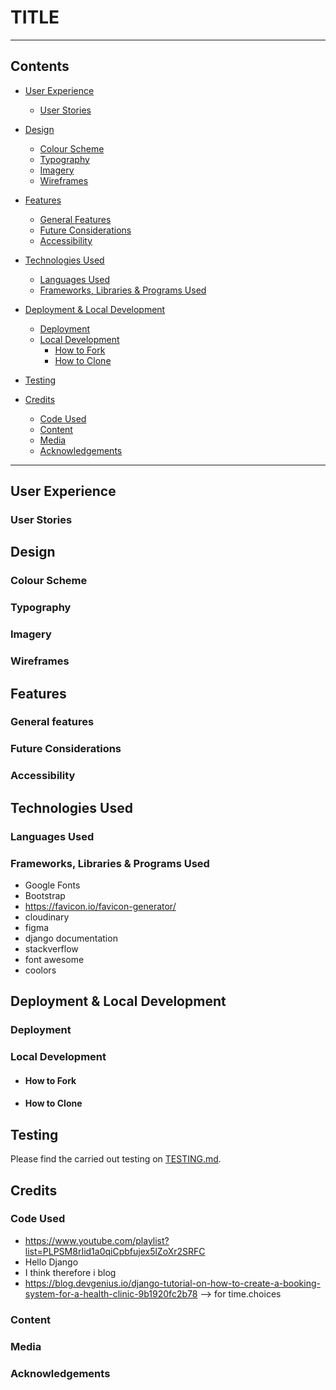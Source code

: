 # TITLE
---
## Contents

* [User Experience](#user-experience)
    * [User Stories](#user-story)

* [Design](#design)
    * [Colour Scheme](#colourscheme)
    * [Typography](#typography)
    * [Imagery](#imagery)
    * [Wireframes](#wireframes)

* [Features](#features)
    * [General Features](#general-features)
    * [Future Considerations](#future-considerations)
    * [Accessibility](#accessibility)

* [Technologies Used](#technologies-used)
    * [Languages Used](#languages-used)
    * [Frameworks, Libraries & Programs Used](#frameworks-libraries-programs-used)

* [Deployment & Local Development](#deployment&localdevelopment)
    * [Deployment](#deployment)
    * [Local Development](#local-development)
        * [How to Fork](#how-to-fork)
        * [How to Clone](#how-to-clone)

* [Testing](#testing)

* [Credits](#credits)
    * [Code Used](#code-used)
    * [Content](#content)
    * [Media](#media)
    * [Acknowledgements](#acknowledgements)

---

## **User Experience**

### User Stories


## **Design**

### Colour Scheme

### Typography

### Imagery

### Wireframes


## **Features**

### General features

### Future Considerations

### Accessibility


## **Technologies Used**

### Languages Used

### Frameworks, Libraries & Programs Used
- Google Fonts
- Bootstrap 
- https://favicon.io/favicon-generator/
- cloudinary
- figma
- django documentation
- stackverflow
- font awesome
- coolors

## **Deployment & Local Development**

### Deployment

### Local Development

* #### How to Fork

* #### How to Clone


## **Testing**

Please find the carried out testing on [TESTING.md](TESTING.md).


## **Credits**

### Code Used
- https://www.youtube.com/playlist?list=PLPSM8rIid1a0qiCpbfujex5lZoXr2SRFC
- Hello Django
- I think therefore i blog
- https://blog.devgenius.io/django-tutorial-on-how-to-create-a-booking-system-for-a-health-clinic-9b1920fc2b78 --> for time.choices


### Content

### Media

### Acknowledgements
